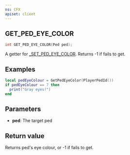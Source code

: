 ```yaml
---
ns: CFX
apiset: client
---
```

## GET_PED_EYE_COLOR

```c
int GET_PED_EYE_COLOR(Ped ped);
```

A getter for [_SET_PED_EYE_COLOR](#_0x50B56988B170AFDF). Returns -1 if fails to get.

## Examples

```lua
local pedEyeColour = GetPedEyeColor(PlayerPedId())
if pedEyeColour == 7 then
  print("Gray eyes!")
end
```

## Parameters
* **ped**: The target ped

## Return value
Returns ped's eye colour, or -1 if fails to get.
